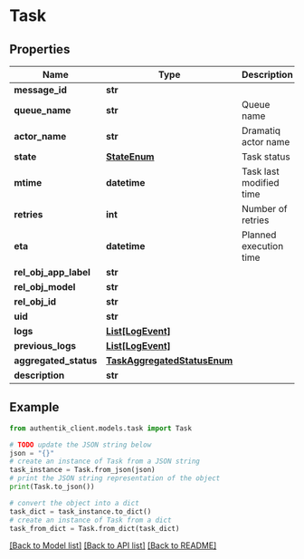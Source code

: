 # Task


## Properties

Name | Type | Description | Notes
------------ | ------------- | ------------- | -------------
**message_id** | **str** |  | [optional] 
**queue_name** | **str** | Queue name | [optional] 
**actor_name** | **str** | Dramatiq actor name | 
**state** | [**StateEnum**](StateEnum.md) | Task status | [optional] 
**mtime** | **datetime** | Task last modified time | [optional] 
**retries** | **int** | Number of retries | [optional] 
**eta** | **datetime** | Planned execution time | [optional] 
**rel_obj_app_label** | **str** |  | [readonly] 
**rel_obj_model** | **str** |  | [readonly] 
**rel_obj_id** | **str** |  | [optional] 
**uid** | **str** |  | [readonly] 
**logs** | [**List[LogEvent]**](LogEvent.md) |  | [readonly] 
**previous_logs** | [**List[LogEvent]**](LogEvent.md) |  | [readonly] 
**aggregated_status** | [**TaskAggregatedStatusEnum**](TaskAggregatedStatusEnum.md) |  | 
**description** | **str** |  | [readonly] 

## Example

```python
from authentik_client.models.task import Task

# TODO update the JSON string below
json = "{}"
# create an instance of Task from a JSON string
task_instance = Task.from_json(json)
# print the JSON string representation of the object
print(Task.to_json())

# convert the object into a dict
task_dict = task_instance.to_dict()
# create an instance of Task from a dict
task_from_dict = Task.from_dict(task_dict)
```
[[Back to Model list]](../README.md#documentation-for-models) [[Back to API list]](../README.md#documentation-for-api-endpoints) [[Back to README]](../README.md)


